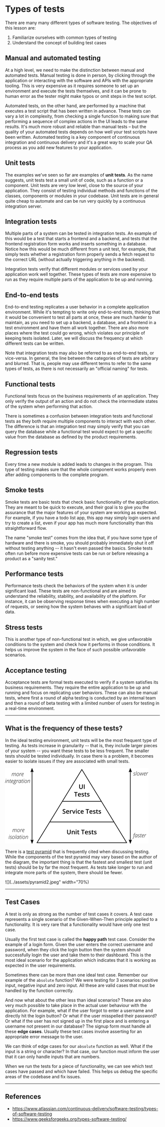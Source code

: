 # Types of tests

There are many many different types of software testing. The objectives of this lesson are:

1. Familiarize ourselves with common types of testing
2. Understand the concept of building test cases

## Manual and automated testing

At a high level, we need to make the distinction between manual and automated tests. Manual testing is done in person, by clicking through the application or interacting with the software and APIs with the appropriate tooling. This is very expensive as it requires someone to set up an environment and execute the tests themselves, and it can be prone to human error as the tester might make typos or omit steps in the test script.

Automated tests, on the other hand, are performed by a machine that executes a test script that has been written in advance. These tests can vary a lot in complexity, from checking a single function to making sure that performing a sequence of complex actions in the UI leads to the same results. It's much more robust and reliable than manual tests – but the quality of your automated tests depends on how well your test scripts have been written. Automated testing is a key component of continuous integration and continuous delivery and it's a great way to scale your QA process as you add new features to your application.

## Unit tests

The examples we've seen so far are examples of **unit tests**. As the name
suggests, unit tests test a small unit of code, such as a function or a
component. Unit tests are very low level, close to the source of your application. They consist of testing individual methods and functions of the classes, components or modules in your codebase. Unit tests are in general quite cheap to automate and can be run very quickly by a continuous integration server.

## Integration tests

Multiple parts of a system can be tested in integration tests. An example of this would be a test that starts a frontend and a backend, and tests that the frontend registration form works and inserts something in a database. Notice how this would be much different from a unit test, for example, that simply tests whether a registration form properly sends a fetch request to the correct URL (without actually triggering anything in the backend).

Integration tests verify that different modules or services used by your application work well together. These types of tests are more expensive to run as they require multiple parts of the application to be up and running.

## End-to-end tests

End-to-end testing replicates a user behavior in a complete application environment. While it's tempting to write only end-to-end tests, thinking that it would be
convenient to test all parts at once, these are much harder to maintain, as you need to set up a backend, a database, and a frontend in a test environment and have them all work together. There are also more places where the test could go wrong, which violates our principle of keeping tests isolated. Later, we will discuss the frequency at which different tests can be written.

Note that integration tests may also be referred to as end-to-end tests, or vice-versa. In general, the line between the categories of tests are arbitrary and blurred. That is, people may use different terms to refer to the same types of tests, as there is not
necessarily an "official naming" for tests.

## Functional tests

Functional tests focus on the business requirements of an application. They only verify the output of an action and do not check the intermediate states of the system when performing that action.

There is sometimes a confusion between integration tests and functional tests as they both require multiple components to interact with each other. The difference is that an integration test may simply verify that you can query the database while a functional test would expect to get a specific value from the database as defined by the product requirements.

## Regression tests

Every time a new module is added leads to changes in the program. This type of testing makes sure that the whole component works properly even after adding components to the complete program.

## Smoke tests

Smoke tests are basic tests that check basic functionality of the application. They are meant to be quick to execute, and their goal is to give you the assurance that the major features of your system are working as expected. For example, if you have a todo list app, this app may simply login users and try to create a list, even if your app has much more functionality than this straightforward flow.

The name "smoke test" comes from the idea that, if you have some type
of hardware and there is smoke, you should probably immediately shut it off
without testing anything -- it hasn't even passed the basics. Smoke tests often
run before more expensive tests can be run or before releasing a product as a "sanity test."

## Performance tests

Performance tests check the behaviors of the system when it is under significant load. These tests are non-functional and are aimed to understand the reliability, stability, and availability of the platform. For instance, it can be observing response times when executing a high number of requests, or seeing how the system behaves with a significant load of data.

## Stress tests

This is another type of non-functional test in which, we give unfavorable conditions to the system and check how it performs in those conditions. It helps us improve the system in the face of such possible unfavorable scenarios.

## Acceptance testing

Acceptance tests are formal tests executed to verify if a system satisfies its business requirements. They require the entire application to be up and running and focus on replicating user behaviors. These can also be manual tests, where first a round of alpha testing is conducted by an internal team and then a round of beta testing with a limited number of users for testing in a real-time environment.

---

## What is the frequency of these tests?

In the ideal testing environment, unit tests will be the most frequent type of
testing. As tests increase in granularity -- that is, they include larger pieces of your system -- you want these tests to be less frequent. The smaller tests should be tested individually. In case there is a problem, it becomes easier to isolate issues if they are associated with small tests.

![](../assets/test-pyramid.png)

There is a [test pyramid](https://martinfowler.com/articles/practical-test-pyramid.html) that is frequently cited when discussing testing. While the components of the test
pyramid may vary based on the author of the diagram, the important thing is that
the fastest and smallest test (unit tests) should be by far the most frequent.
As tests take longer to run and integrate more parts of the system, there should
be fewer.

![](../assets/pyramid2.jpeg" width="70%)

---

## Test Cases

A test is only as strong as the number of test cases it covers. A test case represents a single scenario of the Given-When-Then principle applied to a functionality. It is very rare that a functionality would have only one test case.

Usually the first test case is called the **happy path** test case. Consider the example of a login form. Given the user enters the correct username and password, when they click the login button then the system should successfully login the user and take them to their dashboard. This is the most ideal scenario for the application which indicates that it is working as expected in the user requirements.

Sometimes there can be more than one ideal test case. Remember our example of the `absolute` function? We were testing for 3 scenarios: positive input, negative input and zero input. All these are valid cases that must be handled by the function correctly.

And now what about the other less than ideal scenarios? These are also very much possible to take place in the actual user behaviour with the application. For example, what if the user forgot to enter a username and directly hit the login button? Or what if the user misspelled their password? Or what if the user has not signed up in the first place and is entering a username not present in our database? The signup form must handle all these **edge cases**. Usually these test cases involve asserting for an appropriate error message to the user.

We can think of edge cases for our `absolute` function as well. What if the input is a string or character? In that case, our function must inform the user that it can only handle inputs that are numbers.

When we run the tests for a piece of functionality, we can see which test cases have passed and which have failed. This helps us debug the specific areas of the codebase and fix issues.

---

## References

- https://www.atlassian.com/continuous-delivery/software-testing/types-of-software-testing
- https://www.geeksforgeeks.org/types-software-testing/
